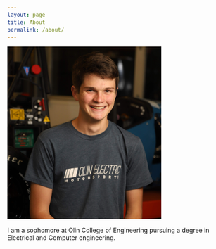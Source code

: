 ```yaml
---
layout: page
title: About
permalink: /about/
---
```


<img src="assets/profile.jpg" alt="Profile Picture" width="350">

I am a sophomore at Olin College of Engineering pursuing a degree in Electrical and Computer
engineering.
